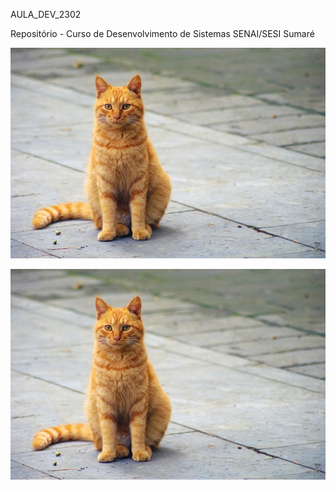  AULA_DEV_2302

Repositório - Curso de Desenvolvimento de Sistemas SENAI/SESI Sumaré

![This is an image](https://raw.githubusercontent.com/daianasantosferreira/DES_I1HS_2023/main/gato-senai.jpg)

![This is an image](gato-senai.jpg)
